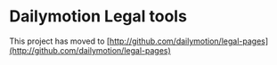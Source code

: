 Dailymotion Legal tools
=======================

This project has moved to [http://github.com/dailymotion/legal-pages](http://github.com/dailymotion/legal-pages)
